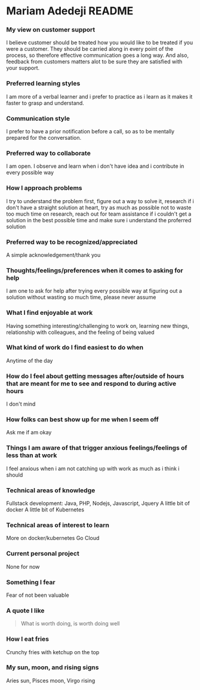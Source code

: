 # Mariam Adedeji README

### My view on customer support
I believe customer should be treated how you would like to be treated if you were a customer. They should be carried along in every point of the process, so therefore effective communication goes a long way. And also, feedback from customers matters alot to be sure they are satisfied with your support.

### Preferred learning styles
I am more of a verbal learner and i prefer to practice as i learn as it makes it faster to grasp and understand. 

### Communication style
I prefer to have a prior notification before a call, so as to be mentally prepared for the conversation.

### Preferred way to collaborate
I am open. I observe and learn when i don't have idea and i contribute in every possible way

### How I approach problems
I try to understand the problem first, figure out a way to solve it, research if i don't have a straight solution at heart, try as much as possible not to waste too much time on research, reach out for team assistance if i couldn't get a solution in the best possible time and make sure i understand the proferred solution

### Preferred way to be recognized/appreciated
A simple acknowledgement/thank you

### Thoughts/feelings/preferences when it comes to asking for help
I am one to ask for help after trying every possible way at figuring out a solution without wasting so much time, please never assume 

### What I find enjoyable at work
Having something interesting/challenging to work on, learning new things, relationship with colleagues, and the feeling of being valued

### What kind of work do I find easiest to do when
Anytime of the day

### How do I feel about getting messages after/outside of hours that are meant for me to see and respond to during active hours
I don't mind

### How folks can best show up for me when I seem off
Ask me if am okay

### Things I am aware of that trigger anxious feelings/feelings of less than at work
I feel anxious when i am not catching up with work as much as i think i should 

### Technical areas of knowledge
Fullstack development: Java, PHP, Nodejs, Javascript, Jquery
A little bit of docker 
A little bit of Kubernetes 

### Technical areas of interest to learn
More on docker/kubernetes
Go
Cloud 

### Current personal project
None for now

### Something I fear
Fear of not been valuable 

### A quote I like
> What is worth doing, is worth doing well
### How I eat fries
Crunchy fries with ketchup on the top

### My sun, moon, and rising signs
Aries sun, Pisces moon, Virgo rising
